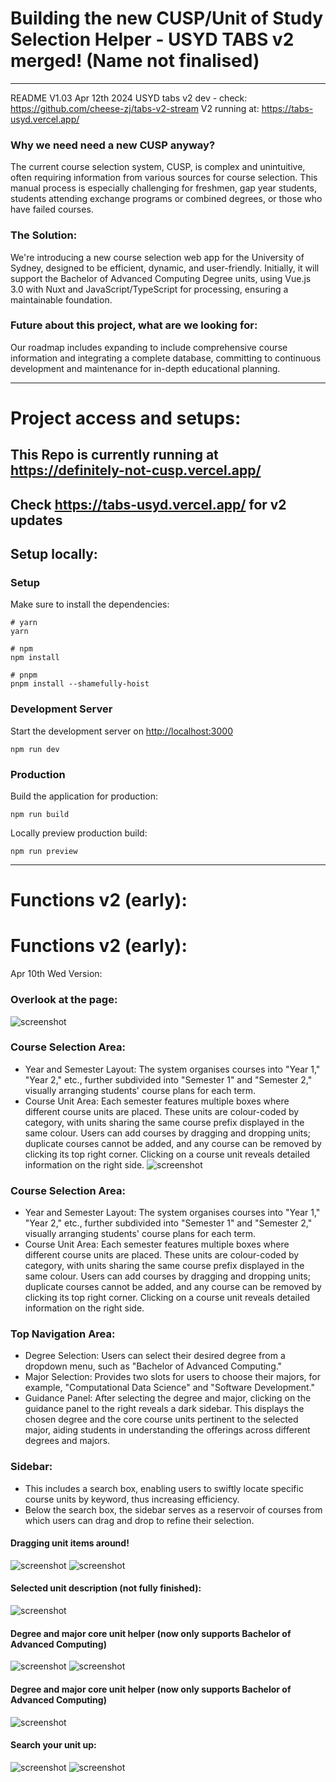 # Building the new CUSP/Unit of Study Selection Helper - USYD TABS v2 merged! (Name not finalised)
---
README V1.03 Apr 12th 2024
USYD tabs v2 dev - check: https://github.com/cheese-zj/tabs-v2-stream
V2 running at: https://tabs-usyd.vercel.app/
### Why we need need a new CUSP anyway?
The current course selection system, CUSP, is complex and unintuitive, often requiring information from various sources for course selection. This manual process is especially challenging for freshmen, gap year students, students attending exchange programs or combined degrees, or those who have failed courses.
### The Solution:
We're introducing a new course selection web app for the University of Sydney, designed to be efficient, dynamic, and user-friendly. Initially, it will support the Bachelor of Advanced Computing Degree units, using Vue.js 3.0 with Nuxt and JavaScript/TypeScript for processing, ensuring a maintainable foundation.
### Future about this project, what are we looking for:
Our roadmap includes expanding to include comprehensive course information and integrating a complete database, committing to continuous development and maintenance for in-depth educational planning.

---
# Project access and setups:

## This Repo is currently running at https://definitely-not-cusp.vercel.app/ 
## Check https://tabs-usyd.vercel.app/ for v2 updates

## Setup locally:
### Setup

Make sure to install the dependencies:

```shell
# yarn
yarn

# npm
npm install

# pnpm
pnpm install --shamefully-hoist
```

### Development Server

Start the development server on [http://localhost:3000](http://localhost:3000/)

```shell
npm run dev
```

### Production

Build the application for production:

```shell
npm run build
```

Locally preview production build:

```shell
npm run preview
```

---
# Functions v2 (early):
# Functions v2 (early):
Apr 10th Wed Version:
### Overlook at the page:
![screenshot](readme.pic/a1.png)
### Course Selection Area:
- Year and Semester Layout: The system organises courses into "Year 1," "Year 2," etc., further subdivided into "Semester 1" and "Semester 2," visually arranging students' course plans for each term.
- Course Unit Area: Each semester features multiple boxes where different course units are placed. These units are colour-coded by category, with units sharing the same course prefix displayed in the same colour. Users can add courses by dragging and dropping units; duplicate courses cannot be added, and any course can be removed by clicking its top right corner. Clicking on a course unit reveals detailed information on the right side.
![screenshot](readme.pic/a1.png)
### Course Selection Area:
- Year and Semester Layout: The system organises courses into "Year 1," "Year 2," etc., further subdivided into "Semester 1" and "Semester 2," visually arranging students' course plans for each term.
- Course Unit Area: Each semester features multiple boxes where different course units are placed. These units are colour-coded by category, with units sharing the same course prefix displayed in the same colour. Users can add courses by dragging and dropping units; duplicate courses cannot be added, and any course can be removed by clicking its top right corner. Clicking on a course unit reveals detailed information on the right side.
### Top Navigation Area:
- Degree Selection: Users can select their desired degree from a dropdown menu, such as "Bachelor of Advanced Computing."
- Major Selection: Provides two slots for users to choose their majors, for example, "Computational Data Science" and "Software Development."
- Guidance Panel: After selecting the degree and major, clicking on the guidance panel to the right reveals a dark sidebar. This displays the chosen degree and the core course units pertinent to the selected major, aiding students in understanding the offerings across different degrees and majors.
### Sidebar:
- This includes a search box, enabling users to swiftly locate specific course units by keyword, thus increasing efficiency.
- Below the search box, the sidebar serves as a reservoir of courses from which users can drag and drop to refine their selection.

#### Dragging unit items around!
![screenshot](readme.pic/a2.png)
![screenshot](readme.pic/a2.png)
#### Selected unit description (not fully finished):
![screenshot](readme.pic/a3.png)
#### Degree and major core unit helper (now only supports Bachelor of Advanced Computing)
![screenshot](readme.pic/a6.png)
![screenshot](readme.pic/a3.png)
#### Degree and major core unit helper (now only supports Bachelor of Advanced Computing)
![screenshot](readme.pic/a6.png)
#### Search your unit up:
![screenshot](readme.pic/a4.png)
![screenshot](readme.pic/a4.png)
